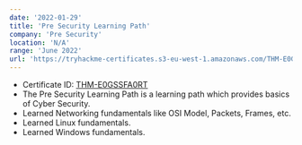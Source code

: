 ```yaml
---
date: '2022-01-29'
title: 'Pre Security Learning Path'
company: 'Pre Security'
location: 'N/A'
range: 'June 2022'
url: 'https://tryhackme-certificates.s3-eu-west-1.amazonaws.com/THM-E0GSSFA0RT.png'
---
```


- Certificate ID: [THM-E0GSSFA0RT](https://tryhackme-certificates.s3-eu-west-1.amazonaws.com/THM-E0GSSFA0RT.png)
- The Pre Security Learning Path is a learning path which provides basics of Cyber Security.
- Learned Networking fundamentals like OSI Model, Packets, Frames, etc.
- Learned Linux fundamentals.
- Learned Windows fundamentals.